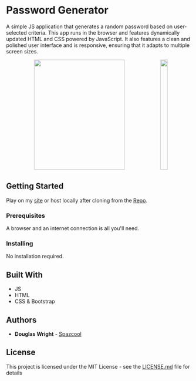 # Password Generator
A simple JS application that generates a random password based on user-selected criteria. This app runs in the browser and features dynamically updated HTML and CSS powered by JavaScript. It also features a clean and polished user interface and is responsive, ensuring that it adapts to multiple screen sizes.

<p align="center">
   <img width="70%" height="300vh" src="./Images/desktop.gif">
   <img width="20%" height="300vh" src="./Images/mobile.gif">
</p>

## Getting Started

Play on my [site](http://www.spazcool.com/password-generator) or host locally after cloning from the [Repo](https://github.com/Spazcool/password-generator).

### Prerequisites

A browser and an internet connection is all you'll need.

### Installing

No installation required.

## Built With

* JS
* HTML
* CSS & Bootstrap

## Authors

* **Douglas Wright** - [Spazcool](https://github.com/Spazcool)

## License

This project is licensed under the MIT License - see the [LICENSE.md](LICENSE.md) file for details
